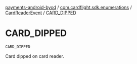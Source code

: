 [payments-android-byod](../../index.md) / [com.cardflight.sdk.enumerations](../index.md) / [CardReaderEvent](index.md) / [CARD_DIPPED](./-c-a-r-d_-d-i-p-p-e-d.md)

# CARD_DIPPED

`CARD_DIPPED`

Card dipped on card reader.

